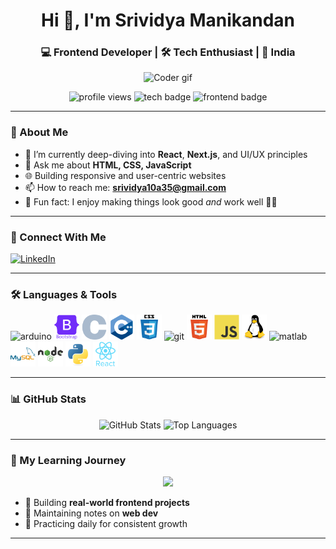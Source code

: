 <h1 align="center">Hi 👋, I'm Srividya Manikandan</h1>
<h3 align="center">💻 Frontend Developer | 🛠️ Tech Enthusiast | 📍 India</h3>

<p align="center">
  <img src="https://media.giphy.com/media/ZVik7pBtu9dNS/giphy.gif" width="250" alt="Coder gif"/>
</p>

<p align="center">
  <img src="https://komarev.com/ghpvc/?username=srividya-manikandan&label=Profile%20Views&color=0e75b6&style=flat" alt="profile views" />
  <img src="https://img.shields.io/badge/Tech-Focused-blueviolet?style=flat-square&logo=github" alt="tech badge" />
  <img src="https://img.shields.io/badge/Frontend-Developer-orange?style=flat-square" alt="frontend badge" />
</p>

---

### 🚀 About Me

- 🌱 I’m currently deep-diving into **React**, **Next.js**, and UI/UX principles  
- 💬 Ask me about **HTML, CSS, JavaScript**  
- 🌐 Building responsive and user-centric websites  
- 📫 How to reach me: **srividya10a35@gmail.com**  
- 🎯 Fun fact: I enjoy making things look good *and* work well 🎨✨  

---

### 🔗 Connect With Me

<p align="left">
  <a href="https://linkedin.com/in/srividya manikandan" target="_blank">
    <img src="https://img.shields.io/badge/LinkedIn-blue?logo=linkedin&style=for-the-badge" alt="LinkedIn"/>
  </a>
</p>

---

### 🛠️ Languages & Tools

<p align="left">
  <img src="https://cdn.worldvectorlogo.com/logos/arduino-1.svg" alt="arduino" width="40" height="40"/>  
  <img src="https://raw.githubusercontent.com/devicons/devicon/master/icons/bootstrap/bootstrap-plain-wordmark.svg" alt="bootstrap" width="40" height="40"/>  
  <img src="https://raw.githubusercontent.com/devicons/devicon/master/icons/c/c-original.svg" alt="c" width="40" height="40"/>  
  <img src="https://raw.githubusercontent.com/devicons/devicon/master/icons/cplusplus/cplusplus-original.svg" alt="cplusplus" width="40" height="40"/>  
  <img src="https://raw.githubusercontent.com/devicons/devicon/master/icons/css3/css3-original-wordmark.svg" alt="css3" width="40" height="40"/>  
  <img src="https://www.vectorlogo.zone/logos/git-scm/git-scm-icon.svg" alt="git" width="40" height="40"/>  
  <img src="https://raw.githubusercontent.com/devicons/devicon/master/icons/html5/html5-original-wordmark.svg" alt="html5" width="40" height="40"/>  
  <img src="https://raw.githubusercontent.com/devicons/devicon/master/icons/javascript/javascript-original.svg" alt="javascript" width="40" height="40"/>  
  <img src="https://raw.githubusercontent.com/devicons/devicon/master/icons/linux/linux-original.svg" alt="linux" width="40" height="40"/>  
  <img src="https://upload.wikimedia.org/wikipedia/commons/2/21/Matlab_Logo.png" alt="matlab" width="40" height="40"/>  
  <img src="https://raw.githubusercontent.com/devicons/devicon/master/icons/mysql/mysql-original-wordmark.svg" alt="mysql" width="40" height="40"/>  
  <img src="https://raw.githubusercontent.com/devicons/devicon/master/icons/nodejs/nodejs-original-wordmark.svg" alt="nodejs" width="40" height="40"/>  
  <img src="https://raw.githubusercontent.com/devicons/devicon/master/icons/python/python-original.svg" alt="python" width="40" height="40"/>  
  <img src="https://raw.githubusercontent.com/devicons/devicon/master/icons/react/react-original-wordmark.svg" alt="react" width="40" height="40"/>  
</p>

---

### 📊 GitHub Stats

<p align="center">
  <img src="https://github-readme-stats.vercel.app/api?username=srividya-manikandan&show_icons=true&theme=radical" alt="GitHub Stats" height="180"/>
  <img src="https://github-readme-stats.vercel.app/api/top-langs/?username=srividya-manikandan&layout=compact&theme=radical" alt="Top Languages" height="180"/>
</p>

---

### 🧠 My Learning Journey

<p align="center">
  <img src="https://media.giphy.com/media/qgQUggAC3Pfv687qPC/giphy.gif" width="300" />
</p>

- 🚧 Building **real-world frontend projects**
- 📘 Maintaining notes on **web dev**
- 📅 Practicing daily for consistent growth  

---

